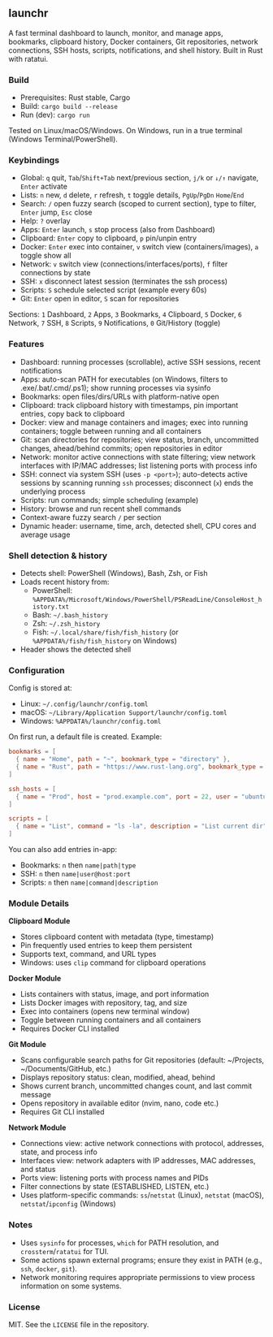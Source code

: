 ## launchr

A fast terminal dashboard to launch, monitor, and manage apps, bookmarks, clipboard history, Docker containers, Git repositories, network connections, SSH hosts, scripts, notifications, and shell history. Built in Rust with ratatui.

### Build
- Prerequisites: Rust stable, Cargo
- Build: `cargo build --release`
- Run (dev): `cargo run`

Tested on Linux/macOS/Windows. On Windows, run in a true terminal (Windows Terminal/PowerShell).

### Keybindings
- Global: `q` quit, `Tab`/`Shift+Tab` next/previous section, `j/k` or `↓/↑` navigate, `Enter` activate
- Lists: `n` new, `d` delete, `r` refresh, `t` toggle details, `PgUp`/`PgDn` `Home`/`End`
- Search: `/` open fuzzy search (scoped to current section), type to filter, `Enter` jump, `Esc` close
- Help: `?` overlay
- Apps: `Enter` launch, `s` stop process (also from Dashboard)
- Clipboard: `Enter` copy to clipboard, `p` pin/unpin entry
- Docker: `Enter` exec into container, `v` switch view (containers/images), `a` toggle show all
- Network: `v` switch view (connections/interfaces/ports), `f` filter connections by state
- SSH: `x` disconnect latest session (terminates the ssh process)
- Scripts: `S` schedule selected script (example every 60s)
- Git: `Enter` open in editor, `S` scan for repositories

Sections: `1` Dashboard, `2` Apps, `3` Bookmarks, `4` Clipboard, `5` Docker, `6` Network, `7` SSH, `8` Scripts, `9` Notifications, `0` Git/History (toggle)

### Features
- Dashboard: running processes (scrollable), active SSH sessions, recent notifications
- Apps: auto-scan PATH for executables (on Windows, filters to .exe/.bat/.cmd/.ps1); show running processes via sysinfo
- Bookmarks: open files/dirs/URLs with platform-native open
- Clipboard: track clipboard history with timestamps, pin important entries, copy back to clipboard
- Docker: view and manage containers and images; exec into running containers; toggle between running and all containers
- Git: scan directories for repositories; view status, branch, uncommitted changes, ahead/behind commits; open repositories in editor
- Network: monitor active connections with state filtering; view network interfaces with IP/MAC addresses; list listening ports with process info
- SSH: connect via system SSH (uses `-p <port>`); auto-detects active sessions by scanning running `ssh` processes; disconnect (`x`) ends the underlying process
- Scripts: run commands; simple scheduling (example)
- History: browse and run recent shell commands
- Context-aware fuzzy search `/` per section
- Dynamic header: username, time, arch, detected shell, CPU cores and average usage

### Shell detection & history
- Detects shell: PowerShell (Windows), Bash, Zsh, or Fish
- Loads recent history from:
  - PowerShell: `%APPDATA%/Microsoft/Windows/PowerShell/PSReadLine/ConsoleHost_history.txt`
  - Bash: `~/.bash_history`
  - Zsh: `~/.zsh_history`
  - Fish: `~/.local/share/fish/fish_history` (or `%APPDATA%/fish/fish_history` on Windows)
- Header shows the detected shell

### Configuration
Config is stored at:
- Linux: `~/.config/launchr/config.toml`
- macOS: `~/Library/Application Support/launchr/config.toml`
- Windows: `%APPDATA%/launchr/config.toml`

On first run, a default file is created. Example:

```toml
bookmarks = [
  { name = "Home", path = "~", bookmark_type = "directory" },
  { name = "Rust", path = "https://www.rust-lang.org", bookmark_type = "url" },
]

ssh_hosts = [
  { name = "Prod", host = "prod.example.com", port = 22, user = "ubuntu" },
]

scripts = [
  { name = "List", command = "ls -la", description = "List current dir" },
]
```

You can also add entries in-app:
- Bookmarks: `n` then `name|path|type`
- SSH: `n` then `name|user@host:port`
- Scripts: `n` then `name|command|description`

### Module Details

**Clipboard Module**
- Stores clipboard content with metadata (type, timestamp)
- Pin frequently used entries to keep them persistent
- Supports text, command, and URL types
- Windows: uses `clip` command for clipboard operations

**Docker Module**
- Lists containers with status, image, and port information
- Lists Docker images with repository, tag, and size
- Exec into containers (opens new terminal window)
- Toggle between running containers and all containers
- Requires Docker CLI installed

**Git Module**
- Scans configurable search paths for Git repositories (default: ~/Projects, ~/Documents/GitHub, etc.)
- Displays repository status: clean, modified, ahead, behind
- Shows current branch, uncommitted changes count, and last commit message
- Opens repository in available editor (nvim, nano, code etc.)
- Requires Git CLI installed

**Network Module**
- Connections view: active network connections with protocol, addresses, state, and process info
- Interfaces view: network adapters with IP addresses, MAC addresses, and status
- Ports view: listening ports with process names and PIDs
- Filter connections by state (ESTABLISHED, LISTEN, etc.)
- Uses platform-specific commands: `ss`/`netstat` (Linux), `netstat` (macOS), `netstat`/`ipconfig` (Windows)

### Notes
- Uses `sysinfo` for processes, `which` for PATH resolution, and `crossterm`/`ratatui` for TUI.
- Some actions spawn external programs; ensure they exist in PATH (e.g., `ssh`, `docker`, `git`).
- Network monitoring requires appropriate permissions to view process information on some systems.


### License
MIT. See the `LICENSE` file in the repository.

